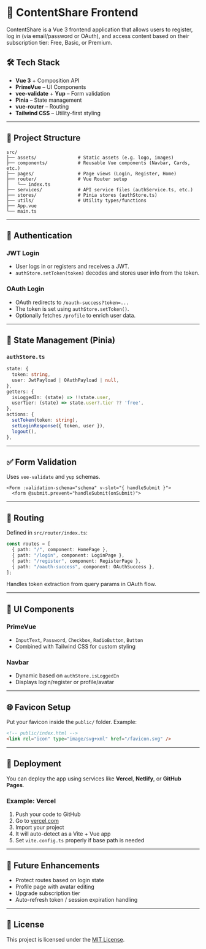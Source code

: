 # 📘 ContentShare Frontend

ContentShare is a Vue 3 frontend application that allows users to register, log in (via email/password or OAuth), and access content based on their subscription tier: Free, Basic, or Premium.

## 🛠 Tech Stack

- **Vue 3** + Composition API
- **PrimeVue** – UI Components
- **vee-validate** + **Yup** – Form validation
- **Pinia** – State management
- **vue-router** – Routing
- **Tailwind CSS** – Utility-first styling

---

## 📂 Project Structure

```
src/
├── assets/               # Static assets (e.g. logo, images)
├── components/           # Reusable Vue components (Navbar, Cards, etc.)
├── pages/                # Page views (Login, Register, Home)
├── router/               # Vue Router setup
│   └── index.ts
├── services/             # API service files (authService.ts, etc.)
├── stores/               # Pinia stores (authStore.ts)
├── utils/                # Utility types/functions
├── App.vue
└── main.ts
```

---

## 🔐 Authentication

### JWT Login

- User logs in or registers and receives a JWT.
- `authStore.setToken(token)` decodes and stores user info from the token.

### OAuth Login

- OAuth redirects to `/oauth-success?token=...`
- The token is set using `authStore.setToken()`.
- Optionally fetches `/profile` to enrich user data.

---

## 🔧 State Management (Pinia)

### `authStore.ts`

```ts
state: {
  token: string,
  user: JwtPayload | OAuthPayload | null,
},
getters: {
  isLoggedIn: (state) => !!state.user,
  userTier: (state) => state.user?.tier ?? 'free',
},
actions: {
  setToken(token: string),
  setLoginResponse({ token, user }),
  logout(),
},
```

---

## ✅ Form Validation

Uses `vee-validate` and `yup` schemas.

```vue
<Form :validation-schema="schema" v-slot="{ handleSubmit }">
  <form @submit.prevent="handleSubmit(onSubmit)">
```

---

## 🧭 Routing

Defined in `src/router/index.ts`:

```ts
const routes = [
  { path: "/", component: HomePage },
  { path: "/login", component: LoginPage },
  { path: "/register", component: RegisterPage },
  { path: "/oauth-success", component: OAuthSuccess },
];
```

Handles token extraction from query params in OAuth flow.

---

## 🎨 UI Components

### PrimeVue

- `InputText`, `Password`, `Checkbox`, `RadioButton`, `Button`
- Combined with Tailwind CSS for custom styling

### Navbar

- Dynamic based on `authStore.isLoggedIn`
- Displays login/register or profile/avatar

---

## 🌐 Favicon Setup

Put your favicon inside the `public/` folder. Example:

```html
<!-- public/index.html -->
<link rel="icon" type="image/svg+xml" href="/favicon.svg" />
```

---

## 🚀 Deployment

You can deploy the app using services like **Vercel**, **Netlify**, or **GitHub Pages**.

### Example: Vercel

1. Push your code to GitHub
2. Go to [vercel.com](https://vercel.com)
3. Import your project
4. It will auto-detect as a Vite + Vue app
5. Set `vite.config.ts` properly if base path is needed

---

## 🧪 Future Enhancements

- Protect routes based on login state
- Profile page with avatar editing
- Upgrade subscription tier
- Auto-refresh token / session expiration handling

---

## 📄 License

This project is licensed under the [MIT License](LICENSE).
